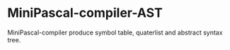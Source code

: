 # MiniPascal-compiler-AST
MiniPascal-compiler produce symbol table, quaterlist and abstract syntax tree.

#
